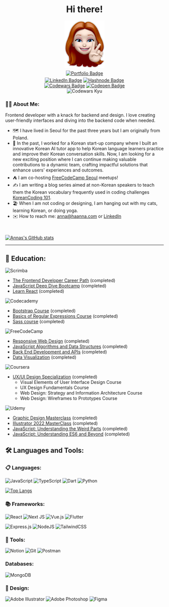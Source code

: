 <div id="header" align="center">
    <h1>Hi there!</h1>
    <img src="gh_icon.png">
</div>
<div id="badges" align="center">
    <a href="https://www.haanna.com">
        <img src="https://img.shields.io/badge/www.haanna.com-55A4A7?style=for-the-badge" alt="Portfolio Badge" style="margin: 5px"/></a><br> 
    <a href="https://www.linkedin.com/in/ha-anna/">
        <img src="https://img.shields.io/badge/LinkedIn-blue?style=for-the-badge&logo=linkedin&logoColor=white" alt="LinkedIn Badge"/></a>
     <a href="https://haanna.hashnode.dev/">
    <img src="https://img.shields.io/badge/Hashnode-2962FF?style=for-the-badge&logo=hashnode&logoColor=white" alt="Hashnode Badge"/></a>
    <br>
        <a href="https://www.codewars.com/users/haanna">
    <img src="https://img.shields.io/badge/Codewars-B1361E?style=for-the-badge&logo=codewars&logoColor=grey" alt="Codewars Badge"/></a>
    <a href="https://codepen.io/haanna">
        <img src="https://img.shields.io/badge/codepen-gray?style=for-the-badge&logo=codepen&logoColor=white" alt="Codepen Badge"/></a>
    <br>
    <img src="https://www.codewars.com/users/haanna/badges/micro?theme=light" alt="Codewars Kyu"/></a>
</div>

### :woman_technologist: About Me:

Frontend developer with a knack for backend and design. I love creating user-friendly interfaces and diving into the backend code when needed.

- :world_map: I have lived in Seoul for the past three years but I am originally from Poland.
- :seedling: In the past, I worked for a Korean start-up company where I built an innovative Korean AI tutor app to help Korean language learners practice and improve their Korean conversation skills. Now, I am looking for a new exciting position where I can continue making valuable contributions to a dynamic team, crafting impactful solutions that enhance users' experiences and outcomes.
- :tent: I am co-hosting [FreeCodeCamp Seoul](https://www.meetup.com/fccseoul/) meetups! 
- :writing_hand: I am writing a blog series aimed at non-Korean speakers to teach them the Korean vocabulary frequently used in coding challenges [KoreanCoding 101](https://haanna.hashnode.dev/series/korean-coding). 
- :beach_umbrella: When I am not coding or designing, I am hanging out with my cats, learning Korean, or doing yoga.
- :envelope: How to reach me: <anna@haanna.com> or [LinkedIn](https://www.linkedin.com/in/ha-anna/)

<br>

[![Annas's GitHub stats](https://github-readme-stats-lyart-phi.vercel.app/api?username=ha-anna&show_icons=true&count_private=true&theme=tokyonight)](https://github.com/anuraghazra/github-readme-stats)

---

## :book: Education:

![Scrimba](https://img.shields.io/badge/scrimba-2B283A?style=for-the-badge&logo=scrimba&logoColor=white)
- [The Frontend Developer Career Path](https://scrimba.com/certificate/uZReY5fx/gfrontend) (completed)
- [JavaScript Deep Dive Bootcamp](https://scrimba.com/certificate/uZReY5fx/gjavascript) (completed)
- [Learn React](https://scrimba.com/certificate/uZReY5fx/glearnreact) (completed)

![Codecademy](https://img.shields.io/badge/Codecademy-FFF0E5?style=for-the-badge&logo=codecademy&logoColor=1F243A)
- [Bootstrap Course](https://www.codecademy.com/profiles/haanna/certificates/0595479d03627a8cb816b069000e4d06) (completed)
- [Basics of Regular Expressions Course](https://www.codecademy.com/profiles/haanna/certificates/9da8e26980d5139405439ee7578b8b69) (completed)
- [Sass course](https://www.codecademy.com/profiles/haanna/certificates/eb1ffda40f347629dcef6de33d3f9741) (completed)

![FreeCodeCamp](https://img.shields.io/badge/Freecodecamp-%23123.svg?&style=for-the-badge&logo=freecodecamp&logoColor=green)
- [Responsive Web Design](https://freecodecamp.org/certification/haanna/responsive-web-design) (completed)
- [JavaScript Algorithms and Data Structures](https://freecodecamp.org/certification/haanna/javascript-algorithms-and-data-structures) (completed)
- [Back End Development and APIs](https://freecodecamp.org/certification/haanna/back-end-development-and-apis) (completed)
- [Data Visualization](https://www.freecodecamp.org/certification/haanna/data-visualization) (completed)

![Coursera](https://img.shields.io/badge/Coursera-%230056D2.svg?style=for-the-badge&logo=Coursera&logoColor=white)
 - [UX/UI Design Specialization](https://www.coursera.org/account/accomplishments/specialization/certificate/GSKY8ZMG87AA) (completed)
    - Visual Elements of User Interface Design Course
    - UX Design Fundamentals Course
    - Web Design: Strategy and Information Architecture Course
    - Web Design: Wireframes to Prototypes Course
 
![Udemy](https://img.shields.io/badge/Udemy-A435F0?style=for-the-badge&logo=Udemy&logoColor=white)
 - [Graphic Design Masterclass](https://www.udemy.com/certificate/UC-4ac389aa-4854-42aa-a2aa-2e722b3158bc/) (completed)
 - [Illustrator 2022 MasterClass](https://www.udemy.com/certificate/UC-1498efc7-209c-4868-9845-9efce08ed34b/) (completed)
 - [JavaScript: Understanding the Weird Parts](https://www.udemy.com/certificate/UC-cc81fa64-3850-4a32-bc0c-9e59eb8835ba/) (completed)
 - [JavaScript: Understanding ES6 and Beyond](https://www.udemy.com/certificate/UC-97e83b1d-8fcf-4f85-9f8a-f7a3b0808297/) (completed)

## :hammer_and_wrench: Languages and Tools:

### :clipboard: Languages:

![JavaScript](https://img.shields.io/badge/javascript-%23323330.svg?style=for-the-badge&logo=javascript&logoColor=%23F7DF1E)
![TypeScript](https://img.shields.io/badge/typescript-%23007ACC.svg?style=for-the-badge&logo=typescript&logoColor=white)
![Dart](https://img.shields.io/badge/dart-%230175C2.svg?style=for-the-badge&logo=dart&logoColor=white)
![Python](https://img.shields.io/badge/python-3670A0?style=for-the-badge&logo=python&logoColor=ffdd54)

[![Top Langs](https://github-readme-stats-lyart-phi.vercel.app/api/top-langs/?username=ha-anna&layout=donut&theme=tokyonight&hide=html)](https://github.com/anuraghazra/github-readme-stats)

### :books: Frameworks:

![React](https://img.shields.io/badge/react-%2320232a.svg?style=for-the-badge&logo=react&logoColor=%2361DAFB)
![Next JS](https://img.shields.io/badge/Next-black?style=for-the-badge&logo=next.js&logoColor=white)
![Vue.js](https://img.shields.io/badge/vuejs-%2335495e.svg?style=for-the-badge&logo=vuedotjs&logoColor=%234FC08D)
![Flutter](https://img.shields.io/badge/Flutter-%2302569B.svg?style=for-the-badge&logo=Flutter&logoColor=white)

![Express.js](https://img.shields.io/badge/express.js-%23404d59.svg?style=for-the-badge&logo=express&logoColor=%2361DAFB)
![NodeJS](https://img.shields.io/badge/node.js-6DA55F?style=for-the-badge&logo=node.js&logoColor=white)
![TailwindCSS](https://img.shields.io/badge/tailwindcss-%2338B2AC.svg?style=for-the-badge&logo=tailwind-css&logoColor=white)

### :hammer: Tools:

![Notion](https://img.shields.io/badge/Notion-%23000000.svg?style=for-the-badge&logo=notion&logoColor=white)
![Git](https://img.shields.io/badge/git-%23F05033.svg?style=for-the-badge&logo=git&logoColor=white)
![Postman](https://img.shields.io/badge/Postman-FF6C37?style=for-the-badge&logo=postman&logoColor=white)

### Databases: 

![MongoDB](https://img.shields.io/badge/MongoDB-%234ea94b.svg?style=for-the-badge&logo=mongodb&logoColor=white)

### :art: Design:

![Adobe Illustrator](https://img.shields.io/badge/adobe%20illustrator-%23FF9A00.svg?style=for-the-badge&logo=adobe%20illustrator&logoColor=white)
![Adobe Photoshop](https://img.shields.io/badge/adobe%20photoshop-%2331A8FF.svg?style=for-the-badge&logo=adobe%20photoshop&logoColor=white)
![Figma](https://img.shields.io/badge/figma-%23F24E1E.svg?style=for-the-badge&logo=figma&logoColor=white)
